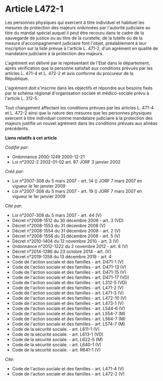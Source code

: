 # Article L472-1

Les personnes physiques qui exercent à titre individuel et habituel les mesures de protection des majeurs ordonnées par
l'autorité judiciaire au titre du mandat spécial auquel il peut être recouru dans le cadre de la sauvegarde de justice ou au
titre de la curatelle, de la tutelle ou de la mesure d'accompagnement judiciaire font l'objet, préalablement à leur
inscription sur la liste prévue à l'article L. 471-2, d'un agrément en qualité de mandataire judiciaire à la protection des
majeurs. 

L'agrément est délivré par le représentant de l'Etat dans le département, après vérification que la personne satisfait aux
conditions prévues par les articles L. 471-4 et L. 472-2 et avis conforme du procureur de la République. 

L'agrément doit s'inscrire dans les objectifs et répondre aux besoins fixés par le schéma régional d'organisation sociale et
médico-sociale prévu à l'article L. 312-5. 

Tout changement affectant les conditions prévues par les articles L. 471-4 et L. 472-2 ainsi que la nature des mesures que
les personnes physiques exercent à titre individuel comme mandataire judiciaire à la protection des majeurs justifie un
nouvel agrément dans les conditions prévues aux alinéas précédents.

**Liens relatifs à cet article**

_Codifié par_:

  - Ordonnance 2000-1249 2000-12-21
  - Loi n°2002-2 2002-01-02 art. 87 JORF 3 janvier 2002

_Créé par_:

  - Loi n°2007-308 du 5 mars 2007 - art. 14 () JORF 7 mars 2007 en vigueur le 1er janvier 2009
  - Loi n°2007-308 du 5 mars 2007 - art. 19 () JORF 7 mars 2007 en vigueur le 1er janvier 2009

_Cité par_:

  - Loi n°2007-308 du 5 mars 2007 - art. 44 (V)
  - Décret n°2008-1512 du 30 décembre 2008 - art. 3 (VD)
  - Décret n°2008-1553 du 31 décembre 2008 (V)
  - Décret n°2008-1554 du 31 décembre 2008 - art. 2 (V)
  - Décret n°2008-1556 du 31 décembre 2008 - art. 5 (V)
  - Décret n°2010-1404 du 12 novembre 2010 - art. 3 (V)
  - Ordonnance n°2012-1222 du 2 novembre 2012 - art. 8 (V)
  - Décret n°2014-1286 du 23 octobre 2014 - art. (V)
  - Décret n°2019-1358 du 13 décembre 2019 - art. 4
  - Code de l'action sociale et des familles - art. D471-1 (V)
  - Code de l'action sociale et des familles - art. D471-13 (V)
  - Code de l'action sociale et des familles - art. D471-15 (V)
  - Code de l'action sociale et des familles - art. D471-17 (VD)
  - Code de l'action sociale et des familles - art. L312-5 (VD)
  - Code de l'action sociale et des familles - art. L471-2 (V)
  - Code de l'action sociale et des familles - art. L471-3 (V)
  - Code de l'action sociale et des familles - art. L472-10 (V)
  - Code de l'action sociale et des familles - art. L473-1 (V)
  - Code de l'action sociale et des familles - art. L544-6 (V)
  - Code de l'action sociale et des familles - art. L554-7 (M)
  - Code de l'action sociale et des familles - art. L564-7 (M)
  - Code de l'action sociale et des familles - art. L574-7 (M)
  - Code de la sécurité sociale. - art. L611-1 (V)
  - Code de la sécurité sociale. - art. L613-1 (VD)
  - Code de la sécurité sociale. - art. L622-5 (M)
  - Code de la sécurité sociale. - art. L640-1 (V)
  - Code de la sécurité sociale. - art. R641-1 (V)

_Cite_:

  - Code de l'action sociale et des familles - art. L471-4 (V)
  - Code de l'action sociale et des familles - art. L472-2 (V)
